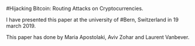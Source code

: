 #Hijacking Bitcoin: Routing Attacks on Cryptocurrencies.

I have presented this paper at the university of #Bern, Switzerland in 19 march 2019.

This paper has done by Maria Apostolaki, Aviv Zohar and Laurent Vanbever.


